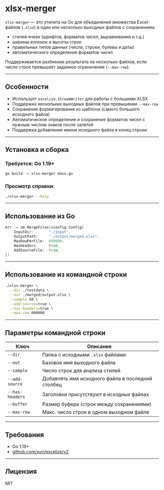 # xlsx-merger

`xlsx-merger` — это утилита на Go для объединения множества Excel-файлов (`.xlsx`) в один или несколько выходных файлов с сохранением:

* стилей ячеек (шрифтов, форматов чисел, выравнивания и т.д.)
* ширины колонок и высоты строк
* правильных типов данных (числа, строки, булевы и даты)
* автоматического определения форматов чисел

Поддерживается разбиение результата на несколько файлов, если число строк превышает заданное ограничение (`--max-row`).

---

## Особенности

* Использует `excelize.StreamWriter` для работы с большими XLSX
* Поддержка нескольких выходных файлов при превышении `--max-row`
* Сохранение форматирования из шаблона (самого большого исходного файла)
* Автоматическое определение и сохранение форматов чисел с нужным числом знаков после запятой
* Поддержка добавления имени исходного файла в конец строки

---

## Установка и сборка

### Требуется: Go 1.19+

```bash
go build -o xlsx-merger main.go
```

### Просмотр справки:

```bash
./xlsx-merger --help
```

---

## Использование из Go

```go
err := sm.MergeFiles(&config.Config{
    InputDir:       "./input",
    OutputPath:     "./output/merged.xlsx",
    MaxRowPerFile:  600000,
    HasHeaders:     true,
    AddSourceFile:  true,
})
```

---

## Использование из командной строки

```bash
./xlsx-merger \
  --dir ./testdata \
  --out ./merged/output.xlsx \
  --sample 50 \
  --add-source=true \
  --has-headers=true \
  --max-row 600000
```

---

## Параметры командной строки

| Ключ            | Описание                                          |
| --------------- | ------------------------------------------------- |
| `--dir`         | Папка с исходными `.xlsx` файлами                 |
| `--out`         | Базовое имя выходного файла                       |
| `--sample`      | Число строк для анализа стилей                    |
| `--add-source`  | Добавлять имя исходного файла в последний столбец |
| `--has-headers` | Заголовки присутствуют в исходных файлах          |
| `--buffer`      | Размер буфера (строк между сохранениями)          |
| `--max-row`     | Макс. число строк в одном выходном файле          |


---

## Требования

* Go 1.19+
* [github.com/xuri/excelize/v2](https://github.com/xuri/excelize)

---

## Лицензия

MIT
